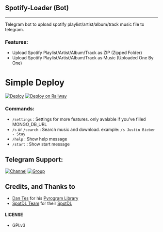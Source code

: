 ## Spotify-Loader (Bot)
---

Telegram bot to upload spotify playlist/artist/album/track music file to telegram.

### Features:

- Upload Spotify Playlist/Artist/Album/Track as ZIP (Zipped Folder)
- Upload Spotify Playlist/Artist/Album/Track as Music (Uploaded One By One)

# Simple Deploy

[![Deploy](https://www.herokucdn.com/deploy/button.svg)](https://www.heroku.com/deploy/?template=https://github.com/cybersbots/spotify-Music-Download)
[![Deploy on Railway](https://railway.app/button.svg)](https://railway.app/new/template/-TSsRc?referralCode=jugnucode)

### Commands:

- `/settings` : Settings for more features. only avalable if you've filled MONGO_DB_URL
- `/s` or `/search` : Search music and download. example: `/s Justin Bieber - Stay`
- `/help` : Show help message 
- `/start` : Show start message 

## Telegram Support:

[![Channel](https://img.shields.io/badge/TG-Channel-30302f?style=flat&logo=telegram)](https://t.me/cyberstainbot)
[![Group](https://img.shields.io/badge/TG-Group-30302f?style=flat&logo=telegram)](https://t.me/cyberstainbot)

## Credits, and Thanks to

* [Dan Tès](https://t.me/haskell) for his [Pyrogram Library](https://github.com/pyrogram/pyrogram)
* [SpotDL Team](https://github.com/spotDL) for their [SpotDL](https://github.com/spotDL/spotify-downloader)

#### LICENSE
- GPLv3
